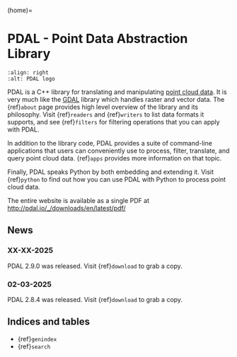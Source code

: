 (home)=

# PDAL - Point Data Abstraction Library

```{image} ./_static/pdal_logo.png
:align: right
:alt: PDAL logo
```

PDAL is a C++ library for translating and manipulating [point cloud
data][point cloud data].  It is very much like the [GDAL] library which handles raster and
vector data.  The {ref}`about` page provides high level overview of the library
and its philosophy. Visit {ref}`readers` and {ref}`writers` to list data
formats it supports, and see {ref}`filters` for filtering operations that you
can apply with PDAL.

In addition to the library code, PDAL provides a suite of command-line
applications that users can conveniently use to process, filter, translate, and
query point cloud data.  {ref}`apps` provides more information on that topic.

Finally, PDAL speaks Python by both embedding and extending it. Visit
{ref}`python` to find out how you can use PDAL with Python to process point
cloud data.

The entire website is available as a single PDF at <http://pdal.io/_/downloads/en/latest/pdf/>

## News

### **XX-XX-2025**

PDAL 2.9.0 was released. Visit {ref}`download` to grab a copy.

### **02-03-2025**

PDAL 2.8.4 was released. Visit {ref}`download` to grab a copy.

## Indices and tables

- {ref}`genindex`
- {ref}`search`

[brad chambers]: http://github.com/chambbj
[bsd]: http://www.opensource.org/licenses/bsd-license.php
[gdal]: http://www.gdal.org
[howard butler]: http://github.com/hobu
[lidar]: http://en.wikipedia.org/wiki/LIDAR
[point cloud data]: http://en.wikipedia.org/wiki/Point_cloud
